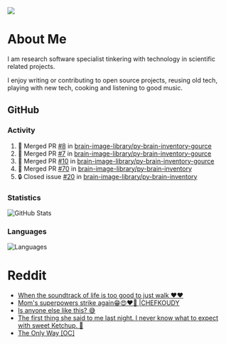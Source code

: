 ![](https://komarev.com/ghpvc/?username=icaoberg)

# About Me
I am research software specialist tinkering with technology in scientific related projects.

I enjoy writing or contributing to open source projects, reusing old tech, playing with new tech, cooking and listening to good music.

## GitHub
### Activity
<!--START_SECTION:activity-->
1. 🎉 Merged PR [#8](https://github.com/brain-image-library/py-brain-inventory-gource/pull/8) in [brain-image-library/py-brain-inventory-gource](https://github.com/brain-image-library/py-brain-inventory-gource)
2. 🎉 Merged PR [#7](https://github.com/brain-image-library/py-brain-inventory-gource/pull/7) in [brain-image-library/py-brain-inventory-gource](https://github.com/brain-image-library/py-brain-inventory-gource)
3. 🎉 Merged PR [#10](https://github.com/brain-image-library/py-brain-inventory-gource/pull/10) in [brain-image-library/py-brain-inventory-gource](https://github.com/brain-image-library/py-brain-inventory-gource)
4. 🎉 Merged PR [#70](https://github.com/brain-image-library/py-brain-inventory/pull/70) in [brain-image-library/py-brain-inventory](https://github.com/brain-image-library/py-brain-inventory)
5. 🔒 Closed issue [#20](https://github.com/brain-image-library/py-brain-inventory/issues/20) in [brain-image-library/py-brain-inventory](https://github.com/brain-image-library/py-brain-inventory)
<!--END_SECTION:activity-->

### Statistics
![GitHub Stats](https://github-readme-stats.vercel.app/api?username=icaoberg&count_private=true&show_icons=true)

### Languages
![Languages](https://github-readme-stats.vercel.app/api/top-langs/?username=icaoberg&show_icons=true&langs_count=10&hide=HTML,CSS,M)

# Reddit
<!-- BLOG-POST-LIST:START -->
- [When the soundtrack of life is too good to just walk ❤️❤️](https://www.reddit.com/r/u_icaoberg/comments/wp4k9l/when_the_soundtrack_of_life_is_too_good_to_just/)
- [Mom&#39;s superpowers strike again😁😍♥️🙏 |CHEFKOUDY](https://www.reddit.com/r/u_icaoberg/comments/wmxngf/moms_superpowers_strike_again_chefkoudy/)
- [Is anyone else like this? 😅](https://www.reddit.com/r/u_icaoberg/comments/wkq82y/is_anyone_else_like_this/)
- [The first thing she said to me last night. I never know what to expect with sweet Ketchup. 🤣](https://www.reddit.com/r/u_icaoberg/comments/ty1h5z/the_first_thing_she_said_to_me_last_night_i_never/)
- [The Only Way [OC]](https://www.reddit.com/r/u_icaoberg/comments/ty1cfr/the_only_way_oc/)
<!-- BLOG-POST-LIST:END -->
